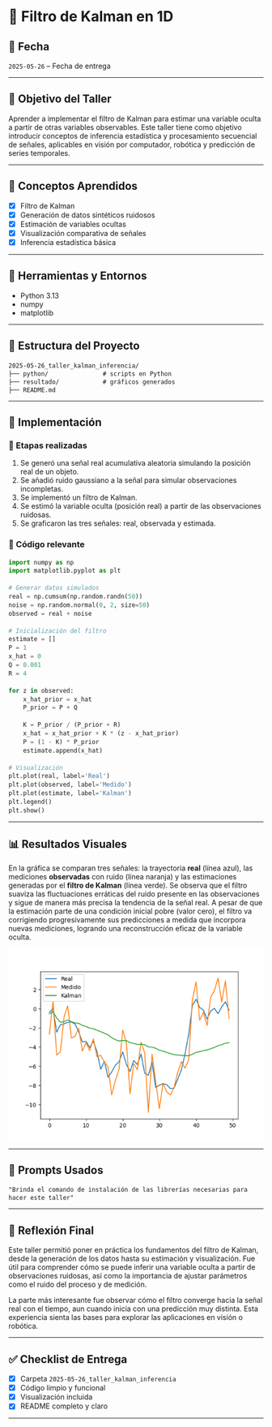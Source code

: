 # 🧪 Filtro de Kalman en 1D

## 📅 Fecha
`2025-05-26` – Fecha de entrega

---

## 🎯 Objetivo del Taller

Aprender a implementar el filtro de Kalman para estimar una variable oculta a partir de otras variables observables.
Este taller tiene como objetivo introducir conceptos de inferencia estadística y procesamiento secuencial de señales, aplicables en visión por computador, robótica y predicción de series temporales.

---

## 🧠 Conceptos Aprendidos

- [x] Filtro de Kalman
- [x] Generación de datos sintéticos ruidosos
- [x] Estimación de variables ocultas
- [x] Visualización comparativa de señales
- [x] Inferencia estadística básica

---

## 🔧 Herramientas y Entornos

- Python 3.13
- numpy
- matplotlib

---

## 📁 Estructura del Proyecto

```
2025-05-26_taller_kalman_inferencia/
├── python/               # scripts en Python
├── resultado/            # gráficos generados
├── README.md
```

---

## 🧪 Implementación

### 🔹 Etapas realizadas
1. Se generó una señal real acumulativa aleatoria simulando la posición real de un objeto.
2. Se añadió ruido gaussiano a la señal para simular observaciones incompletas.
3. Se implementó un filtro de Kalman.
4. Se estimó la variable oculta (posición real) a partir de las observaciones ruidosas.
5. Se graficaron las tres señales: real, observada y estimada.

### 🔹 Código relevante

```python
import numpy as np
import matplotlib.pyplot as plt

# Generar datos simulados
real = np.cumsum(np.random.randn(50))
noise = np.random.normal(0, 2, size=50)
observed = real + noise

# Inicialización del filtro
estimate = []
P = 1
x_hat = 0
Q = 0.001
R = 4

for z in observed:
    x_hat_prior = x_hat
    P_prior = P + Q

    K = P_prior / (P_prior + R)
    x_hat = x_hat_prior + K * (z - x_hat_prior)
    P = (1 - K) * P_prior
    estimate.append(x_hat)

# Visualización
plt.plot(real, label='Real')
plt.plot(observed, label='Medido')
plt.plot(estimate, label='Kalman')
plt.legend()
plt.show()
```

---

## 📊 Resultados Visuales

En la gráfica se comparan tres señales: la trayectoria **real** (línea azul), las mediciones **observadas** con ruido (línea naranja) y las estimaciones generadas por el **filtro de Kalman** (línea verde). Se observa que el filtro suaviza las fluctuaciones erráticas del ruido presente en las observaciones y sigue de manera más precisa la tendencia de la señal real. A pesar de que la estimación parte de una condición inicial pobre (valor cero), el filtro va corrigiendo progresivamente sus predicciones a medida que incorpora nuevas mediciones, logrando una reconstrucción eficaz de la variable oculta.

![grafico_kalman.png](resultado/kalman_visualizacion.png)

---

## 🧩 Prompts Usados

```text
"Brinda el comando de instalación de las librerías necesarias para hacer este taller"
```

---

## 💬 Reflexión Final

Este taller permitió poner en práctica los fundamentos del filtro de Kalman, desde la generación de los datos hasta su estimación y visualización. Fue útil para comprender cómo se puede inferir una variable oculta a partir de observaciones ruidosas, así como la importancia de ajustar parámetros como el ruido del proceso y de medición.

La parte más interesante fue observar cómo el filtro converge hacia la señal real con el tiempo, aun cuando inicia con una predicción muy distinta. Esta experiencia sienta las bases para explorar las aplicaciones en visión o robótica.

---

## ✅ Checklist de Entrega

- [x] Carpeta `2025-05-26_taller_kalman_inferencia`
- [x] Código limpio y funcional
- [x] Visualización incluida
- [x] README completo y claro

---
